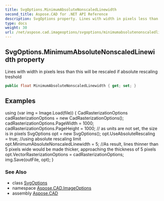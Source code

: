 ```yaml
---
title: SvgOptions.MinimumAbsoluteNonscaledLinewidth
second_title: Aspose.CAD for .NET API Reference
description: SvgOptions property. Lines with width in pixels less than this will be rescaled if absolute rescaling treshold
type: docs
weight: 30
url: /net/aspose.cad.imageoptions/svgoptions/minimumabsolutenonscaledlinewidth/
---
```

## SvgOptions.MinimumAbsoluteNonscaledLinewidth property

Lines with width in pixels less than this will be rescaled if absolute rescaling treshold

```csharp
public float MinimumAbsoluteNonscaledLinewidth { get; set; }
```

## Examples

using (var img = Image.Load(file)) { CadRasterizationOptions cadRasterizationOptions = new CadRasterizationOptions(); cadRasterizationOptions.PageWidth = 1000; cadRasterizationOptions.PageHeight = 1000; // as units are not set, the size is in pixels SvgOptions opt = new SvgOptions(); opt.UseAbsoluteRescaling = true; //using absolute rescaling limit opt.MinimumAbsoluteNonscaledLinewidth = 5; //As result, lines thinner than 5 pixels wide would be made thicker, approaching the thickness of 5 pixels opt.VectorRasterizationOptions = cadRasterizationOptions; img.Save(outFile, opt); }

### See Also

* class [SvgOptions](../)
* namespace [Aspose.CAD.ImageOptions](../../../aspose.cad.imageoptions/)
* assembly [Aspose.CAD](../../../)


